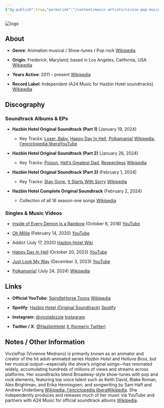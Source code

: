 ```yaml
---
{"dg-publish":true,"permalink":"/content/music-artists/vivzie-pop-music/","tags":["#MusicArtist"],"noteIcon":"","created":"2025-08-28T23:54:14.263+02:00","updated":"2025-04-28T17:18:44.303+02:00"}
---
```



<img src="/img/MALOGO/VivziePop.png" alt="logo" class="round-img round-img-200">

## About

- **Genre**: Animation musical / Show-tunes / Pop rock [Wikipedia](https://en.wikipedia.org/wiki/Vivienne_Medrano?utm_source=chatgpt.com)
    
- **Origin**: Frederick, Maryland; based in Los Angeles, California, USA [Wikipedia](https://en.wikipedia.org/wiki/Vivienne_Medrano?utm_source=chatgpt.com)
    
- **Years Active**: 2011 – present [Wikipedia](https://en.wikipedia.org/wiki/Vivienne_Medrano?utm_source=chatgpt.com)
    
- **Record Label**: Independent (A24 Music for Hazbin Hotel soundtracks) [Wikipedia](https://en.wikipedia.org/wiki/Hazbin_Hotel_%28soundtrack%29?utm_source=chatgpt.com)
    

## Discography

### Soundtrack Albums & EPs

- **Hazbin Hotel Original Soundtrack (Part 1)** (January 19, 2024)
    
    - Key Tracks: [Loser, Baby](https://www.youtube.com/watch?v=OkgXkkX4dwk), [Happy Day In Hell](https://www.youtube.com/watch?v=yMQWoFZHvxs), [Polkamania!](https://www.youtube.com/watch?v=_) [Wikipedia, l'enciclopedia libera](https://it.wikipedia.org/wiki/Colonna_sonora_di_Hazbin_Hotel?utm_source=chatgpt.com)[YouTube](https://www.youtube.com/watch?pp=0gcJCdgAo7VqN5tD&v=yMQWoFZHvxs&utm_source=chatgpt.com)
        
- **Hazbin Hotel Original Soundtrack (Part 2)** (January 26, 2024)
    
    - Key Tracks: [Poison](https://www.youtube.com/watch?v=OkgXkkX4dwk), [Hell’s Greatest Dad](https://www.youtube.com/watch?v=_), [Respectless](https://www.youtube.com/watch?v=_) [Wikipedia](https://en.wikipedia.org/wiki/Hazbin_Hotel_%28soundtrack%29?utm_source=chatgpt.com)
        
- **Hazbin Hotel Original Soundtrack (Part 3)** (February 1, 2024)
    
    - Key Tracks: [Stay Gone](https://www.youtube.com/watch?v=_), [It Starts With Sorry](https://www.youtube.com/watch?v=_) [Wikipedia](https://en.wikipedia.org/wiki/Hazbin_Hotel_%28soundtrack%29?utm_source=chatgpt.com)
        
- **Hazbin Hotel Complete Original Soundtrack** (February 2, 2024)
    
    - Collection of all 16 season-one songs [Wikipedia](https://en.wikipedia.org/wiki/Hazbin_Hotel_%28soundtrack%29?utm_source=chatgpt.com)
        

### Singles & Music Videos

- [Inside of Every Demon Is a Rainbow](https://www.youtube.com/watch?v=ZWrM-eDxTas) (October 6, 2018) [YouTube](https://www.youtube.com/watch?v=ZWrM-eDxTas&utm_source=chatgpt.com)
    
- [Oh Millie](https://www.youtube.com/watch?v=xPJ-hFaQ4_0) (February 14, 2020) [YouTube](https://www.youtube.com/watch?v=xPJ-hFaQ4_0&utm_source=chatgpt.com)
    
- Addict (July 17, 2020) [Hazbin Hotel Wiki](https://hazbinhotel.fandom.com/wiki/ADDICT?utm_source=chatgpt.com)
    
- [Happy Day In Hell](https://www.youtube.com/watch?v=yMQWoFZHvxs) (October 20, 2023) [YouTube](https://www.youtube.com/watch?pp=0gcJCdgAo7VqN5tD&v=yMQWoFZHvxs&utm_source=chatgpt.com)
    
- [Just Look My Way](https://www.youtube.com/watch?v=yI3F4okmXiY) (December 3, 2023) [YouTube](https://www.youtube.com/watch?v=yI3F4okmXiY&utm_source=chatgpt.com)
    
- [Polkamania!](https://www.youtube.com/watch?v=_) (July 24, 2024) [Wikipedia](https://en.wikipedia.org/wiki/SpindleHorse?utm_source=chatgpt.com)
    

## Links

- **Official YouTube**: [SpindleHorse Toons](https://www.youtube.com/c/SpindleHorse) [Wikipedia](https://en.wikipedia.org/wiki/Vivienne_Medrano?utm_source=chatgpt.com)
    
- **Spotify**: [Hazbin Hotel (Original Soundtrack)](https://open.spotify.com/album/2EOqRNsJiNb7IFLktJBZpq) [Spotify](https://open.spotify.com/album/2EOqRNsJiNb7IFLktJBZpq?utm_source=chatgpt.com)
    
- **Instagram**: [@vivziebizzie](https://www.instagram.com/vivziebizzie/) [Instagram](https://www.instagram.com/vivziebizzie/?hl=en&utm_source=chatgpt.com)
    
- **Twitter / X**: [@HazbinHotel](https://twitter.com/hazbinhotel) [X (formerly Twitter)](https://twitter.com/hazbinhotel?utm_source=chatgpt.com)
    

## Notes / Other Information

VivziePop (Vivienne Medrano) is primarily known as an animator and creator of the hit adult-animated series _Hazbin Hotel_ and _Helluva Boss_, but her musical output—especially the show’s original songs—has resonated widely, accumulating hundreds of millions of views and streams across platforms. Her soundtracks blend Broadway-style show-tunes with pop and rock elements, featuring top voice talent such as Keith David, Blake Roman, Alex Brightman, and Erika Henningsen, and songwriting by Sam Haft and Andrew Underberg [Wikipedia, l'enciclopedia libera](https://it.wikipedia.org/wiki/Colonna_sonora_di_Hazbin_Hotel?utm_source=chatgpt.com)[Wikipedia](https://en.wikipedia.org/wiki/Hazbin_Hotel?utm_source=chatgpt.com). She independently produces and releases much of her music via YouTube and partners with A24 Music for official soundtrack albums [Wikipedia](https://en.wikipedia.org/wiki/Hazbin_Hotel_%28soundtrack%29?utm_source=chatgpt.com).